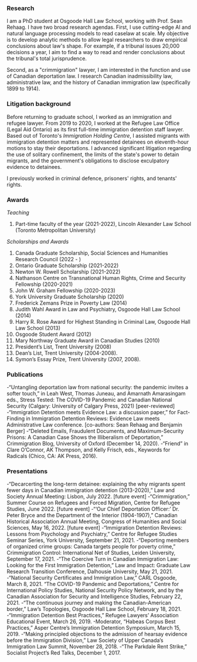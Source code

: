 ### Research

I am a PhD student at Osgoode Hall Law School, working with Prof. Sean Rehaag. I have two broad research agendas. First, I use cutting-edge AI and natural language processing models to read caselaw at scale. My objective is to develop analytic methods to allow legal researchers to draw empirical conclusions about law's shape. For example, if a tribunal issues 20,000 decisions a year, I aim to find a way to read and render conclusions about the tribunal's total jurisprudence.

Second, as a "crimmigration" lawyer, I am interested in the function and use of Canadian deportation law. I research Canadian inadmissibility law, administrative law, and the history of Canadian immigration law (specifically 1899 to 1914).


### Litigation background

Before returning to graduate school, I worked as an immigration and refugee lawyer. From 2019 to 2020, I worked at the Refugee Law Office (Legal Aid Ontario) as its first full-time immigration detention staff lawyer. Based out of Toronto's _Immigration Holding Centre_, I assisted migrants with  immigration detention matters and represented detainees on eleventh-hour motions to stay their deportations. I advanced significant litigation regarding the use of solitary confinement, the limits of the state's power to detain migrants, and the government's obligations to disclose exculpatory evidence to detainees.

I previously worked in criminal defence, prisoners' rights, and tenants' rights.

### Awards
_Teaching_
1. Part-time faculty of the year (2021-2022), Lincoln Alexander Law School (Toronto Metropolitan University)

_Scholarships and Awards_
1. Canada Graduate Scholarship, Social Sciences and Humanities Research Council (2022 - )
2. Ontario Graduate Scholarship (2021-2022)
3. Newton W. Rowell Scholarship (2021-2022)
4. Nathanson Centre on Transnational Human Rights, Crime and Security Fellowship (2020-2021)
5. John W. Graham Fellowship (2020-2023)
6. York University Graduate Scholarship (2020)
7. Frederick Zemans Prize in Poverty Law (2014)
8. Judith Wahl Award in Law and Psychiatry, Osgoode Hall Law School (2014)
9. Harry R. Rose Award for Highest Standing in Criminal Law, Osgoode Hall Law School (2013)
10. Osgoode Student Award (2012)
11. Mary Northway Graduate Award in Canadian Studies (2010)
12. President’s List, Trent University (2008)
13. Dean’s List, Trent University (2004-2008).
14. Symon’s Essay Prize, Trent University (2007, 2008).

### Publications
-“Untangling deportation law from national security: the pandemic invites a softer touch,” in Leah West, Thomas Juneau, and Amarnath Amarasingam eds., Stress Tested: The COVID-19 Pandemic and Canadian National Security (Calgary: University of Calgary Press, 2021) [peer-reviewed]
-“Immigration Detention meets Evidence Law: a discussion paper,” for Fact-Finding in Immigration Detention Reviews: Evidence Law meets Administrative Law conference. [co-authors: Sean Rehaag and Benjamin Berger]
-“Deleted Emails, Fraudulent Documents, and Maximum-Security Prisons: A Canadian Case Shows the Illiberalism of Deportation,” Crimmigration Blog, University of Oxford (December 14, 2020).
-“Friend” in Clare O’Connor, AK Thompson, and Kelly Frisch, eds., Keywords for Radicals (Chico, CA: AK Press, 2016).

### Presentations
-“Decarcerting the long-term detainee: explaining the why migrants spent fewer days in Canadian immigration detention (2013-2020),” Law and Society Annual Meeting: Lisbon, July 2022. [future event]
-“Crimmigration,” Summer Course on Refugees and Forced Migration, Centre for Refugee Studies, June 2022. [future event]
-“‘Our Chief Deportation Officer:’ Dr. Peter Bryce and the Department of the Interior (1904-1907),” Canadian Historical Association Annual Meeting, Congress of Humanities and Social Sciences, May 16, 2022. [future event]
-“Immigration Detention Reviews: Lessons from Psychology and Psychiatry,” Centre for Refugee Studies Seminar Series, York University, September 21, 2021.
-“Deporting members of organized crime groups: Canada targets people for poverty crime,” Crimmigration Control: International Net of Studies, Leiden University, September 17, 2021.
-“The Coercive Turn in Canadian Immigration Law: Looking for the First Immigration Detention,” Law and Impact: Graduate Law Research Transition Conference, Dalhousie University, May 21, 2021.
-“National Security Certificates and Immigration Law,” CARL Osgoode, March 8, 2021.
“The COVID-19 Pandemic and Deportations,” Centre for International Policy Studies, National Security Policy Network, and by the Canadian Association for Security and Intelligence Studies, February 22, 2021.
-“The continuous journey and making the Canadian-American border,” Law’s Topologies, Osgoode Hall Law School, February 18, 2021.
-“Immigration Detention Best Practices,” Refugee Lawyers’ Association Educational Event, March 26, 2019.
-Moderator, “Habeas Corpus Best Practices,” Asper Centre’s Immigration Detention Symposium, March 15, 2019.
-“Making principled objections to the admission of hearsay evidence before the Immigration Division,” Law Society of Upper Canada’s Immigration Law Summit, November 28, 2018.
-“The Parkdale Rent Strike,” Socialist Project’s Red Talks, December 1, 2017.
